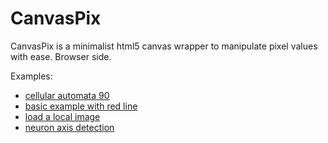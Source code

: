# CanvasPix
CanvasPix is a minimalist html5 canvas wrapper to manipulate pixel values with ease. Browser side.

Examples:  
- [cellular automata 90](https://jonathanlurie.github.io/CanvasPix/examples/cellauto90.html)
- [basic example with red line](https://jonathanlurie.github.io/CanvasPix/examples/create-blank.html)
- [load a local image](https://jonathanlurie.github.io/CanvasPix/examples/load-image.html)
- [neuron axis detection](https://jonathanlurie.github.io/CanvasPix/examples/neuron1.html)
